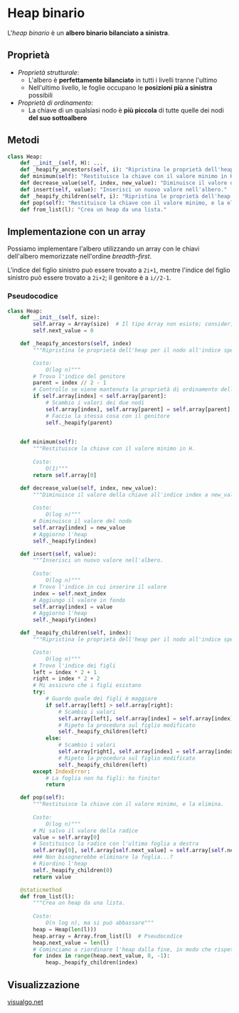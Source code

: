 # Heap binario

L'_heap binario_ è un **albero binario bilanciato a sinistra**.

## Proprietà

- _Proprietà strutturale_:
    - L'albero è **perfettamente bilanciato** in tutti i livelli tranne l'ultimo
    - Nell'ultimo livello, le foglie occupano le **posizioni più a sinistra** possibili
- _Proprietà di ordinamento_:
    - La chiave di un qualsiasi nodo è **più piccola** di tutte quelle dei nodi **del suo sottoalbero**

## Metodi

```python
class Heap:
    def __init__(self, H): ...
    def _heapify_ancestors(self, i): "Ripristina le proprietà dell'heap per il nodo all'indice specificato e i suoi genitori."
    def minimum(self): "Restituisce la chiave con il valore minimo in H."
    def decrease_value(self, index, new_value): "Diminuisce il valore della chiave all'indice index a new_value."
    def insert(self, value): "Inserisci un nuovo valore nell'albero."
    def _heapify_children(self, i): "Ripristina le proprietà dell'heap per il nodo all'indice specificato e i suoi figli."
    def pop(self): "Restituisce la chiave con il valore minimo, e la elimina."
    def from_list(l): "Crea un heap da una lista."
```

## Implementazione con un array

Possiamo implementare l'albero utilizzando un array con le chiavi dell'albero memorizzate nell'ordine _breadth-first_.

L'indice del figlio sinistro può essere trovato a `2i+1`, mentre l'indice del figlio sinistro può essere trovato a `2i+2`; il genitore è a `i//2-1`.

### Pseudocodice

```python
class Heap:
    def __init__(self, size):
        self.array = Array(size)  # Il tipo Array non esiste; consideriamolo pseudocodice
        self.next_value = 0

    def _heapify_ancestors(self, index)
        """Ripristina le proprietà dell'heap per il nodo all'indice specificato e i suoi genitori.

        Costo:
            O(log n)"""
        # Trovo l'indice del genitore
        parent = index // 2 - 1
        # Controllo se viene mantenuta la proprietà di ordinamento dell'heap
        if self.array[index] < self.array[parent]:
            # Scambio i valori dei due nodi
            self.array[index], self.array[parent] = self.array[parent], self.array[index]
            # Faccio la stessa cosa con il genitore
            self._heapify(parent)
        

    def minimum(self):
        """Restituisce la chiave con il valore minimo in H.
        
        Costo:
            O(1)"""
        return self.array[0]

    def decrease_value(self, index, new_value):
        """Diminuisce il valore della chiave all'indice index a new_value.
        
        Costo:
            O(log n)"""
        # Diminuisco il valore del nodo
        self.array[index] = new_value
        # Aggiorno l'heap 
        self._heapify(index)

    def insert(self, value):
        """Inserisci un nuovo valore nell'albero.
        
        Costo:
            O(log n)"""
        # Trovo l'indice in cui inserire il valore
        index = self.next_index 
        # Aggiungo il valore in fondo
        self.array[index] = value
        # Aggiorno l'heap
        self._heapify(index)

    def _heapify_children(self, index):
        """Ripristina le proprietà dell'heap per il nodo all'indice specificato e i suoi figli.

        Costo:
            O(log n)"""
        # Trovo l'indice dei figli
        left = index * 2 + 1
        right = index * 2 + 2
        # Mi assicuro che i figli esistano
        try:
            # Guardo quale dei figli è maggiore
            if self.array[left] > self.array[right]:
                # Scambio i valori
                self.array[left], self.array[index] = self.array[index], self.array[left]
                # Ripeto la procedura sul figlio modificato
                self._heapify_children(left)
            else:
                # Scambio i valori
                self.array[right], self.array[index] = self.array[index], self.array[right]
                # Ripeto la procedura sul figlio modificato
                self._heapify_children(left)
        except IndexError:
            # La foglia non ha figli: ho finito!
            return

    def pop(self):
        """Restituisce la chiave con il valore minimo, e la elimina.
        
        Costo:
            O(log n)"""
        # Mi salvo il valore della radice
        value = self.array[0]
        # Sostituisco la radice con l'ultima foglia a destra
        self.array[0], self.array[self.next_value] = self.array[self.next_value], self.array[0]
        ### Non bisognerebbe eliminare la foglia...?
        # Riordino l'heap
        self._heapify_children(0)
        return value

    @staticmethod
    def from_list(l):
        """Crea un heap da una lista.
        
        Costo:
            O(n log n), ma si può abbassare"""
        heap = Heap(len(l)))
        heap.array = Array.from_list(l)  # Pseudocodice
        heap.next_value = len(l)
        # Cominciamo a riordinare l'heap dalla fine, in modo che rispetti le proprietà
        for index in range(heap.next_value, 0, -1):
            heap._heapify_children(index)
```

## Visualizzazione

[visualgo.net](https://visualgo.net/en/heap)
